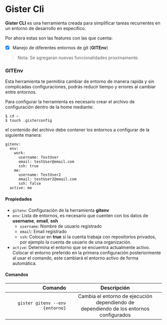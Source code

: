 # Gister Cli

**Gister CLI** es una herramienta creada para simplificar tareas recurrentes en un entorno de desarrollo en especifico.

Por ahora estas son las features con las que cuenta:

- [x] Manejo de diferentes entornos de git (**GITEnv**)

> Nota: Se agregaran nuevas funcionalidades proximamente.

### GITEnv

Esta herramienta te permitira cambiar de entorno de manera rapida y sin complicadas configuraciones, podrás reducir tiempo y errores al cambiar entre entornos.

Para configurar la herramienta es necesario crear el archivo de configuración dentro de la home mediante:

```shell
$ cd ~
$ touch .gisterconfig
```
el contenido del archivo debe contener los entornos a configurar de la siguiente manera:

```shell
gitenv:
  env:
    work:
      username: TestUser
      email: testUser@email.com
      ssh: true
    me:
      username: TestUser2
      email: testUser2@email.com
      ssh: false
  active: me
```
#### Propiedades
* `gitenv`: Configuración de la herramienta **gitenv**
* `env`: Lista de entornos, es necesario que cuenten con los datos de **username**, **email**, **ssh**
  * `username`: Nombre de usuario registrado
  * `email`: Email registrado
  * `ssh`: Colocar en **true** si la cuenta trabaja con repositorios privados, por ejemplo la cuenta de usuario de una organización.
* `active`: Determina el entorno que se encuentra actualmente activo. Colocar el entorno preferido en la primera configuración posteriormente al usar el comando, este cambiará el entorno activo de forma automática.
#### Comandos

| Comando                           | Descripción |
| ----------:                       |:-----------:|
| `gister gitenv --env {entorno}`   | Cambia el entorno de ejecución dependiendo de <br> dependiendo de los entornos configurados|
